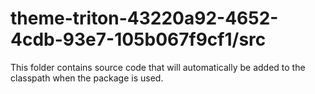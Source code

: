 # theme-triton-43220a92-4652-4cdb-93e7-105b067f9cf1/src

This folder contains source code that will automatically be added to the classpath when
the package is used.
